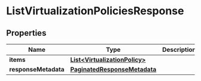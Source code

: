 

# ListVirtualizationPoliciesResponse


## Properties

Name | Type | Description | Notes
------------ | ------------- | ------------- | -------------
**items** | [**List&lt;VirtualizationPolicy&gt;**](VirtualizationPolicy.md) |  |  [optional]
**responseMetadata** | [**PaginatedResponseMetadata**](PaginatedResponseMetadata.md) |  |  [optional]



